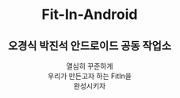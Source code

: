 <h1 align="center"> Fit-In-Android </h1>
<p align="center">
  <h2 align="center">오경식 박진석 안드로이드 공동 작업소 </h2>
  <p align="center">
  열심히 꾸준하게  <br />
  우리가 만든고자 하는 FitIn을 <br />
  완성시키자<br />
  </p>
</p>
<br/>
